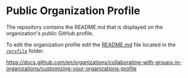 # Public Organization Profile
The repository contains the README.md that is displayed on the organization's public GitHub profile. 

To edit the organization profile edit the [README.md]([`/profile`](https://github.com/nfa-llc/.github/blob/master/profile/README.md)) file located in the [`/profile`](https://github.com/nfa-llc/.github/blob/master/profile/) folder. 

https://docs.github.com/en/organizations/collaborating-with-groups-in-organizations/customizing-your-organizations-profile

